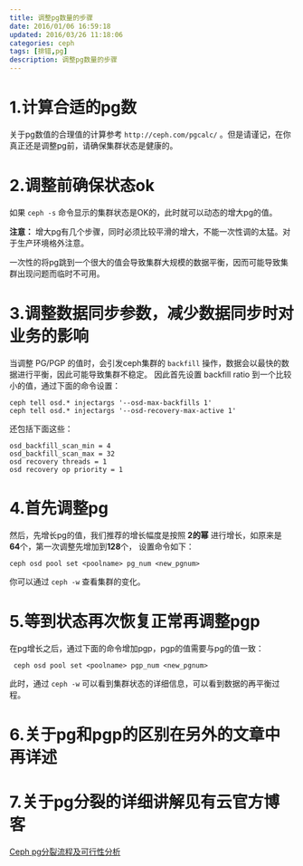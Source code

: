 ```yaml
---
title: 调整pg数量的步骤
date: 2016/01/06 16:59:18
updated: 2016/03/26 11:18:06
categories: ceph
tags: [排错,pg]
description: 调整pg数量的步骤
---
```

# 1.计算合适的pg数
关于pg数值的合理值的计算参考 `http://ceph.com/pgcalc/` 。但是请谨记，在你真正还是调整pg前，请确保集群状态是健康的。 

# 2.调整前确保状态ok
如果 `ceph -s` 命令显示的集群状态是OK的，此时就可以动态的增大pg的值。

**注意：** 增大pg有几个步骤，同时必须比较平滑的增大，不能一次性调的太猛。对于生产环境格外注意。

一次性的将pg跳到一个很大的值会导致集群大规模的数据平衡，因而可能导致集群出现问题而临时不可用。

# 3.调整数据同步参数，减少数据同步时对业务的影响
当调整 PG/PGP 的值时，会引发ceph集群的 `backfill` 操作，数据会以最快的数据进行平衡，因此可能导致集群不稳定。 因此首先设置 backfill ratio 到一个比较小的值，通过下面的命令设置：

    ceph tell osd.* injectargs '--osd-max-backfills 1'
    ceph tell osd.* injectargs '--osd-recovery-max-active 1'
    
还包括下面这些：

    osd_backfill_scan_min = 4 
    osd_backfill_scan_max = 32 
    osd recovery threads = 1 
    osd recovery op priority = 1 

# 4.首先调整pg
然后，先增长pg的值，我们推荐的增长幅度是按照 **2的幂** 进行增长，如原来是 **64**个，第一次调整先增加到**128**个， 设置命令如下：    

    ceph osd pool set <poolname> pg_num <new_pgnum>

你可以通过 `ceph -w` 查看集群的变化。

# 5.等到状态再次恢复正常再调整pgp
在pg增长之后，通过下面的命令增加pgp，pgp的值需要与pg的值一致： 

     ceph osd pool set <poolname> pgp_num <new_pgnum>

此时，通过 `ceph -w` 可以看到集群状态的详细信息，可以看到数据的再平衡过程。

# 6.关于pg和pgp的区别在另外的文章中再详述

# 7.关于pg分裂的详细讲解见有云官方博客
[Ceph pg分裂流程及可行性分析](https://www.ustack.com/blog/ceph-pg-fenlie/)
 